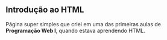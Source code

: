 ## Introdução ao HTML
Página super simples que criei em uma das primeiras aulas de **Programação Web I**, quando estava aprendendo HTML.